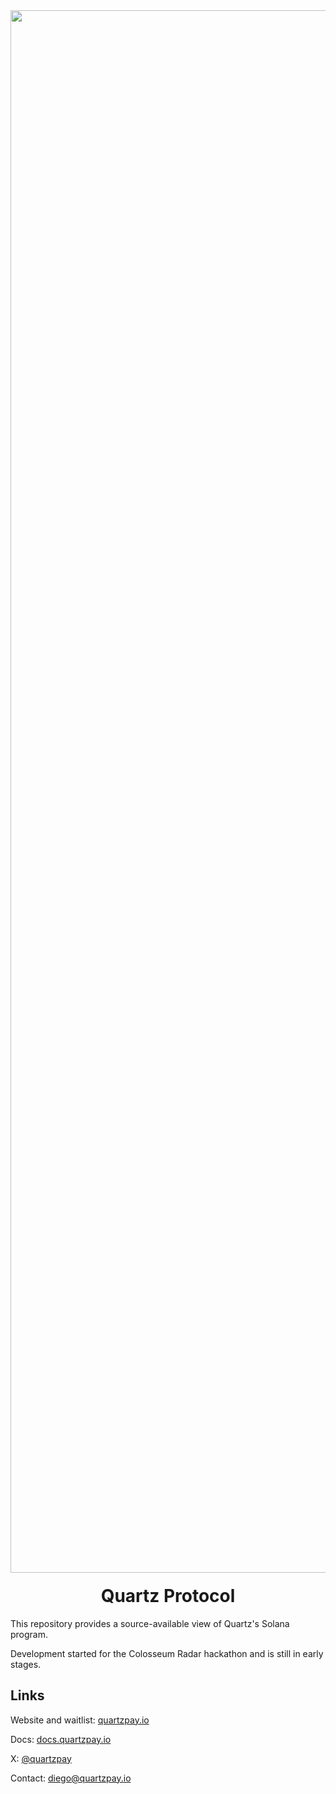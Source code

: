 <div align="center">
  <img width="2500" alt="Quartz" src="https://cdn.prod.website-files.com/67504dd7fde047775f88c355/67b380029cf6f3d8e10349bf_docs_banner.jpg" />

  <h1 style="margin-top:20px;">Quartz Protocol</h1>
</div>

This repository provides a source-available view of Quartz's Solana program.

Development started for the Colosseum Radar hackathon and is still in early stages.

## Links

Website and waitlist: [quartzpay.io](https://quartzpay.io/)

Docs: [docs.quartzpay.io](https://docs.quartzpay.io/)

X: [@quartzpay](https://x.com/quartzpay)

Contact: [diego@quartzpay.io](mailto:diego@quartzpay.io)
